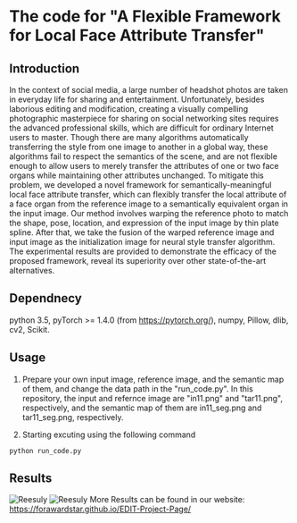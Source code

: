 # The code for "A Flexible Framework for Local Face Attribute Transfer"

## Introduction
In the context of social media, a large number of headshot photos are taken in everyday life for sharing and entertainment. Unfortunately, besides laborious editing and modification, creating a visually compelling photographic masterpiece for sharing on social networking sites requires the advanced professional skills, which are difficult for ordinary Internet users to master. Though there are many algorithms automatically transferring the style from one image to another in a global way, these algorithms fail to respect the semantics of the scene, and are not flexible enough to allow users to merely transfer the attributes of one or two face organs while maintaining other attributes unchanged. To mitigate this problem, we developed a novel framework for semantically-meaningful local face attribute transfer, which can flexibly transfer the local attribute of a face organ from the reference image to a semantically equivalent organ in the input image. Our method involves warping the reference photo to match the shape, pose, location, and expression of the input image by thin plate spline. After that, we take the fusion of the warped reference image and input image as the initialization image for neural style transfer algorithm. The experimental results are provided to demonstrate the efficacy of the proposed framework, reveal its superiority over other state-of-the-art alternatives.

## Dependnecy
python 3.5, pyTorch >= 1.4.0 (from https://pytorch.org/), numpy, Pillow, dlib, cv2, Scikit.
## Usage

1. Prepare your own input image, reference image, and the semantic map of them, and change the data path in the "run_code.py". In this repository, the input and refernce image are "in11.png" and "tar11.png", respectively, and the semantic map of them are in11_seg.png and tar11_seg.png, respectively. 

2. Starting excuting using the following command

```python run_code.py```


## Results
![Reesuly](img/exp.png)
![Reesuly](img/ourf.png)
More Results can be found in our website: https://forawardstar.github.io/EDIT-Project-Page/

